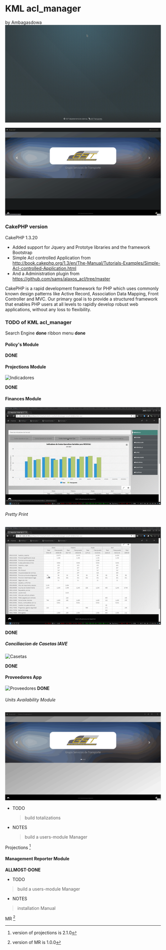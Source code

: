 # KML acl_manager
by Ambagasdowa
![Intro Menu](./manual/intro.gif)

![Login Kml](./manual/begin_kml.gif)

### CakePHP version
CakePHP 1.3.20

 - Added support for Jquery and Prototye libraries and the framework Bootstrap
 - Simple Acl controlled Application from http://book.cakephp.org/1.3/en/The-Manual/Tutorials-Examples/Simple-Acl-controlled-Application.html
 - And a Administration plugin from
	https://github.com/sams/alaxos_acl/tree/master

CakePHP is a rapid development framework for PHP which uses commonly known design patterns like Active Record, Association Data Mapping, Front Controller and MVC. Our primary goal is to provide a structured framework that enables PHP users at all levels to rapidly develop robust web applications, without any loss to flexibility.

### TODO of KML acl_manager

Search Engine **done**
ribbon menu   **done**

#### Policy's Module
  **DONE**

#### Projections Module

![Indicadores](./manual/indicadores.gif)

  **DONE**

#### Finances Module

![Alt Text](./manual/first.gif)

###### Pretty Print

![Alt Text](./manual/end.gif)

  **DONE**

##### Conciliacion de Casetas IAVE

![Casetas](./manual/booths.gif)

  **DONE**


#### Proveedores App

![Proveedores](./manual/providers.git)
**DONE**


###### Units Availability Module

![Availability](./manual/disponibilidad.gif)



* TODO

  > build totalizations

* NOTES

  > build a users-module Manager

Projections [^1]
[^1]: version of projections is 2.1.0

#### Management Reporter Module

**ALLMOST-DONE**

* TODO

> build a users-module Manager

* NOTES

> installation Manual

MR [^2]
[^2]: version of MR is 1.0.0
